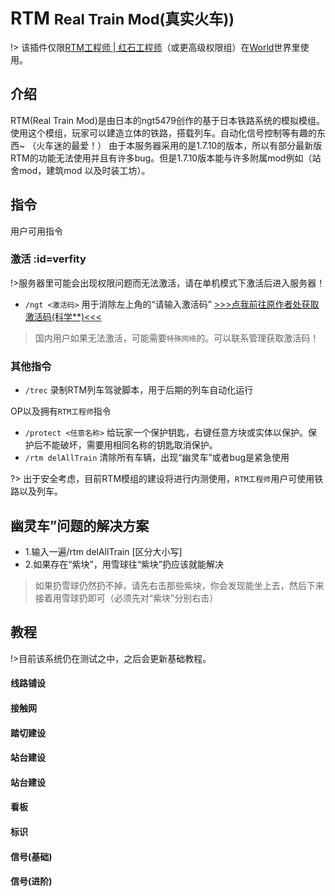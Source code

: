 # RTM <small>Real Train Mod(真实火车))</small>

!> 该插件仅限[RTM工程师 | 红石工程师](/welcome/groups.md)（或更高级权限组）在[World](/welcome/servers.md)世界里使用。

## 介绍

   RTM(Real Train Mod)是由日本的ngt5479创作的基于日本铁路系统的模拟模组。使用这个模组，玩家可以建造立体的铁路，搭载列车。自动化信号控制等有趣的东西~ （火车迷的最爱！）
   由于本服务器采用的是1.7.10的版本，所以有部分最新版RTM的功能无法使用并且有许多bug。但是1.7.10版本能与许多附属mod例如（站舍mod，建筑mod 以及时装工坊）。


## 指令

用户可用指令
### 激活 :id=verfity

!>服务器里可能会出现权限问题而无法激活，请在单机模式下激活后进入服务器！

- `/ngt <激活码>` 用于消除左上角的“请输入激活码” [>>>点我前往原作者处获取激活码(科学**)<<<](https://dl.dropboxusercontent.com/s/7x1sc2jtcwe35ae/certificate.txt?dl=0&fbclid=IwAR0v1AtpMX-fEC_tQt0w8Muo6jbRUXjDgY0QKNiIkzj2UBwkxf_6eUzb4L8)

>国内用户如果无法激活，可能需要`特殊网络`的。可以联系管理获取激活码！

### 其他指令

- `/trec` 录制RTM列车驾驶脚本，用于后期的列车自动化运行

OP以及拥有`RTM工程师`指令
- `/protect <任意名称>` 给玩家一个保护钥匙，右键任意方块或实体以保护。保护后不能破坏，需要用相同名称的钥匙取消保护。
- `/rtm delAllTrain` 清除所有车辆，出现“幽灵车”或者bug是紧急使用

?> 出于安全考虑，目前RTM模组的建设将进行内测使用，`RTM工程师`用户可使用铁路以及列车。

## 幽灵车”问题的解决方案
- 1.输入一遍/rtm delAllTrain [区分大小写]
- 2.如果存在“紫块”，用雪球往“紫块”扔应该就能解决

>如果扔雪球仍然扔不掉，请先右击那些紫块，你会发现能坐上去，然后下来接着用雪球扔即可（必须先对“紫块”分别右击）

## 教程

!>目前该系统仍在测试之中，之后会更新基础教程。

#### 线路铺设



#### 接触网



#### 踏切建设



#### 站台建设



#### 站台建设



#### 看板



#### 标识



#### 信号(基础)



#### 信号(进阶)
